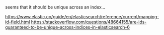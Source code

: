 seems that it should be unique across an index...

https://www.elastic.co/guide/en/elasticsearch/reference/current/mapping-id-field.html
https://stackoverflow.com/questions/48664155/are-ids-guaranteed-to-be-unique-across-indices-in-elasticsearch-6

